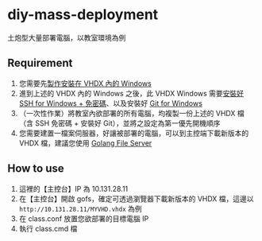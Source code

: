 # diy-mass-deployment
 土炮型大量部署電腦，以教室環境為例

## Requirement
1. 您需要先[製作安裝在 VHDX 內的 Windows](./WIN2VHDX.md)
2. 進到上述的 VHDX 內的 Windows 之後，此 VHDX Windows 需要[安裝好 SSH for Windows + 免密碼](./WINSSH_NOPASS.md)、以及安裝好 [Git for Windows](https://git-scm.com/)
3. （一次性作業）將教室內欲部署的所有電腦，均複製一份上述的 VHDX 檔（含 SSH 免密碼 + 安裝好 Git），並將之設定為第一優先開機順序
4. 您需要建置一檔案伺服器，好讓被部署的電腦，可以到主控端下載新版本的 VHDX 檔，建議您使用 [Golang File Server](https://github.com/oneleo/gofs)

## How to use
1. 這裡的【主控台】IP 為 10.131.28.11
2. 在【主控台】開啟 gofs，確定可透過瀏覽器下載新版本的 VHDX 檔，這邊以 `http://10.131.28.11/MYVHD.vhdx` 為例
3. 在 class.conf 放置您欲部署的目標電腦 IP
4. 執行 class.cmd 檔